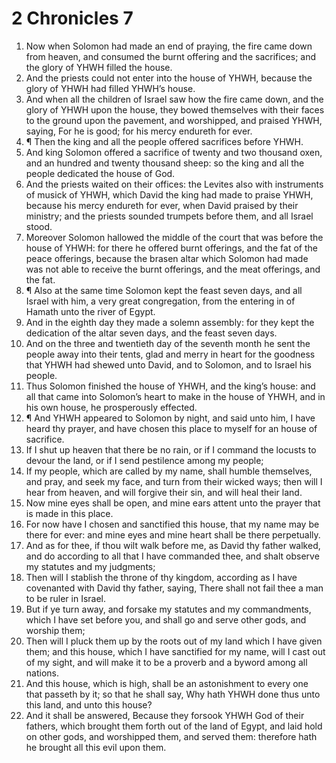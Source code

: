 ﻿# 2 Chronicles  7
1. Now when Solomon had made an end of praying, the fire came down from heaven, and consumed the burnt offering and the sacrifices; and the glory of YHWH filled the house. 
2. And the priests could not enter into the house of YHWH, because the glory of YHWH had filled YHWH’s house. 
3. And when all the children of Israel saw how the fire came down, and the glory of YHWH upon the house, they bowed themselves with their faces to the ground upon the pavement, and worshipped, and praised YHWH, saying, For he is good; for his mercy endureth for ever. 
4. ¶ Then the king and all the people offered sacrifices before YHWH. 
5. And king Solomon offered a sacrifice of twenty and two thousand oxen, and an hundred and twenty thousand sheep: so the king and all the people dedicated the house of God. 
6. And the priests waited on their offices: the Levites also with instruments of musick of YHWH, which David the king had made to praise YHWH, because his mercy endureth for ever, when David praised by their ministry; and the priests sounded trumpets before them, and all Israel stood. 
7. Moreover Solomon hallowed the middle of the court that was before the house of YHWH: for there he offered burnt offerings, and the fat of the peace offerings, because the brasen altar which Solomon had made was not able to receive the burnt offerings, and the meat offerings, and the fat. 
8. ¶ Also at the same time Solomon kept the feast seven days, and all Israel with him, a very great congregation, from the entering in of Hamath unto the river of Egypt. 
9. And in the eighth day they made a solemn assembly: for they kept the dedication of the altar seven days, and the feast seven days. 
10. And on the three and twentieth day of the seventh month he sent the people away into their tents, glad and merry in heart for the goodness that YHWH had shewed unto David, and to Solomon, and to Israel his people. 
11. Thus Solomon finished the house of YHWH, and the king’s house: and all that came into Solomon’s heart to make in the house of YHWH, and in his own house, he prosperously effected. 
12. ¶ And YHWH appeared to Solomon by night, and said unto him, I have heard thy prayer, and have chosen this place to myself for an house of sacrifice. 
13. If I shut up heaven that there be no rain, or if I command the locusts to devour the land, or if I send pestilence among my people; 
14. If my people, which are called by my name, shall humble themselves, and pray, and seek my face, and turn from their wicked ways; then will I hear from heaven, and will forgive their sin, and will heal their land. 
15. Now mine eyes shall be open, and mine ears attent unto the prayer that is made in this place. 
16. For now have I chosen and sanctified this house, that my name may be there for ever: and mine eyes and mine heart shall be there perpetually. 
17. And as for thee, if thou wilt walk before me, as David thy father walked, and do according to all that I have commanded thee, and shalt observe my statutes and my judgments; 
18. Then will I stablish the throne of thy kingdom, according as I have covenanted with David thy father, saying, There shall not fail thee a man to be ruler in Israel. 
19. But if ye turn away, and forsake my statutes and my commandments, which I have set before you, and shall go and serve other gods, and worship them; 
20. Then will I pluck them up by the roots out of my land which I have given them; and this house, which I have sanctified for my name, will I cast out of my sight, and will make it to be a proverb and a byword among all nations. 
21. And this house, which is high, shall be an astonishment to every one that passeth by it; so that he shall say, Why hath YHWH done thus unto this land, and unto this house? 
22. And it shall be answered, Because they forsook YHWH God of their fathers, which brought them forth out of the land of Egypt, and laid hold on other gods, and worshipped them, and served them: therefore hath he brought all this evil upon them. 
